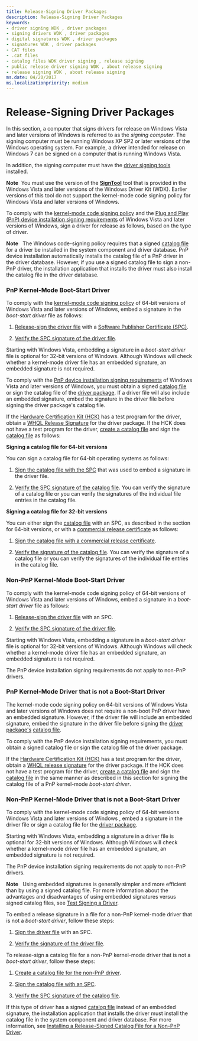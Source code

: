 ```yaml
---
title: Release-Signing Driver Packages
description: Release-Signing Driver Packages
keywords:
- driver signing WDK , driver packages
- signing drivers WDK , driver packages
- digital signatures WDK , driver packages
- signatures WDK , driver packages
- CAT files
- .cat files
- catalog files WDK driver signing , release signing
- public release driver signing WDK , about release signing
- release signing WDK , about release signing
ms.date: 04/20/2017
ms.localizationpriority: medium
---
```


# Release-Signing Driver Packages


In this section, a computer that signs drivers for release on Windows Vista and later versions of Windows is referred to as the *signing computer*. The signing computer must be running Windows XP SP2 or later versions of the Windows operating system. For example, a driver intended for release on Windows 7 can be signed on a computer that is running Windows Vista.

In addition, the signing computer must have the [driver signing tools](../devtest/tools-for-signing-drivers.md) installed.

**Note**  You must use the version of the [**SignTool**](../devtest/signtool.md) tool that is provided in the Windows Vista and later versions of the Windows Driver Kit (WDK). Earlier versions of this tool do not support the kernel-mode code signing policy for Windows Vista and later versions of Windows.

 

To comply with the [kernel-mode code signing policy](kernel-mode-code-signing-policy--windows-vista-and-later-.md) and the [Plug and Play (PnP) device installation signing requirements](pnp-device-installation-signing-requirements--windows-vista-and-later-.md) of Windows Vista and later versions of Windows, sign a driver for release as follows, based on the type of driver.

**Note**   The Windows code-signing policy requires that a signed [catalog file](catalog-files.md) for a driver be installed in the system component and driver database. PnP device installation automatically installs the catalog file of a PnP driver in the driver database. However, if you use a signed catalog file to sign a non-PnP driver, the installation application that installs the driver must also install the catalog file in the driver database.

 

### <a href="" id="pnp-kernel-mode-boot-start-driver"></a> PnP Kernel-Mode Boot-Start Driver

To comply with the [kernel-mode code signing policy](kernel-mode-code-signing-policy--windows-vista-and-later-.md) of 64-bit versions of Windows Vista and later versions of Windows, embed a signature in the *boot-start driver* file as follows:

1.  [Release-sign the driver file](release-signing-a-driver-file.md) with a [Software Publisher Certificate (SPC)](software-publisher-certificate.md).

2.  [Verify the SPC signature of the driver file](verifying-the-signature-of-a-release-signed-driver-file.md).

Starting with Windows Vista, embedding a signature in a *boot-start driver* file is optional for 32-bit versions of Windows. Although Windows will check whether a kernel-mode driver file has an embedded signature, an embedded signature is not required.

To comply with the [PnP device installation signing requirements](pnp-device-installation-signing-requirements--windows-vista-and-later-.md) of Windows Vista and later versions of Windows, you must obtain a signed [catalog file](catalog-files.md) or sign the catalog file of the [driver package](driver-packages.md). If a driver file will also include an embedded signature, embed the signature in the driver file before signing the driver package's catalog file.

If the [Hardware Certification Kit (HCK)](/previous-versions/windows/hardware/hck/jj124227(v=vs.85)) has a test program for the driver, obtain a [WHQL Release Signature](whql-release-signature.md) for the driver package. If the HCK does not have a test program for the driver, [create a catalog file](creating-a-catalog-file-for-a-pnp-driver-package.md) and sign the [catalog file](catalog-files.md) as follows:

**Signing a catalog file for 64-bit versions**

You can sign a catalog file for 64-bit operating systems as follows:

1.  [Sign the catalog file with the SPC](signing-a-catalog-file-with-an-spc.md) that was used to embed a signature in the driver file.

2.  [Verify the SPC signature of the catalog file](verifying-the-spc-signature-of-a-catalog-file.md). You can verify the signature of a catalog file or you can verify the signatures of the individual file entries in the catalog file.

**Signing a catalog file for 32-bit versions**

You can either sign the [catalog file](catalog-files.md) with an SPC, as described in the section for 64-bit versions, or with a [commercial release certificate](commercial-release-certificate.md) as follows:

1.  [Sign the catalog file with a commercial release certificate](signing-a-catalog-file-with-a-commercial-release-certificate.md).

2.  [Verify the signature of the catalog file](verifying-the-signature-of-a-catalog-file-signed-by-a-commercial-relea.md). You can verify the signature of a catalog file or you can verify the signatures of the individual file entries in the catalog file.

### <a href="" id="non-pnp-kernel-mode-boot-start-driver"></a> Non-PnP Kernel-Mode Boot-Start Driver

To comply with the kernel-mode code signing policy of 64-bit versions of Windows Vista and later versions of Windows, embed a signature in a *boot-start driver* file as follows:

1.  [Release-sign the driver file](release-signing-a-driver-file.md) with an SPC.

2.  [Verify the SPC signature of the driver file](verifying-the-signature-of-a-release-signed-driver-file.md).

Starting with Windows Vista, embedding a signature in a *boot-start driver* file is optional for 32-bit versions of Windows. Although Windows will check whether a kernel-mode driver file has an embedded signature, an embedded signature is not required.

The PnP device installation signing requirements do not apply to non-PnP drivers.

### <a href="" id="pnp-kernel-mode-driver-that-is-not-a-boot-start-driver"></a> PnP Kernel-Mode Driver that is not a Boot-Start Driver

The kernel-mode code signing policy on 64-bit versions of Windows Vista and later versions of Windows does not require a non-boot PnP driver have an embedded signature. However, if the driver file will include an embedded signature, embed the signature in the driver file before signing the [driver package's](driver-packages.md) [catalog file](catalog-files.md).

To comply with the PnP device installation signing requirements, you must obtain a signed catalog file or sign the catalog file of the driver package.

If the [Hardware Certification Kit (HCK)](/previous-versions/windows/hardware/hck/jj124227(v=vs.85)) has a test program for the driver, obtain a [WHQL release signature](whql-release-signature.md) for the driver package. If the HCK does not have a test program for the driver, [create a catalog file](creating-a-catalog-file-for-a-pnp-driver-package.md) and sign the [catalog file](catalog-files.md) in the same manner as described in this section for signing the catalog file of a PnP kernel-mode *boot-start driver*.

### <a href="" id="non-pnp-kernel-mode-driver-that-is-not-a-boot-start-driver"></a> Non-PnP Kernel-Mode Driver that is not a Boot-Start Driver

To comply with the kernel-mode code signing policy of 64-bit versions Windows Vista and later versions of Windows , embed a signature in the driver file or sign a catalog file for the [driver package](driver-packages.md).

Starting with Windows Vista, embedding a signature in a driver file is optional for 32-bit versions of Windows. Although Windows will check whether a kernel-mode driver file has an embedded signature, an embedded signature is not required.

The PnP device installation signing requirements do not apply to non-PnP drivers.

**Note**   Using embedded signatures is generally simpler and more efficient than by using a signed catalog file. For more information about the advantages and disadvantages of using embedded signatures versus signed catalog files, see [Test Signing a Driver](../develop/signing-a-driver.md).

 

To embed a release signature in a file for a non-PnP kernel-mode driver that is not a *boot-start driver*, follow these steps:

1.  [Sign the driver file](release-signing-a-driver-file.md) with an SPC.

2.  [Verify the signature of the driver file](verifying-the-signature-of-a-release-signed-driver-file.md).

To release-sign a catalog file for a non-PnP kernel-mode driver that is not a *boot-start driver*, follow these steps:

1.  [Create a catalog file for the non-PnP driver](creating-a-catalog-file-for-a-non-pnp-driver-package.md).

2.  [Sign the catalog file with an SPC](signing-a-catalog-file-with-an-spc.md).

3.  [Verify the SPC signature of the catalog file](verifying-the-spc-signature-of-a-catalog-file.md).

If this type of driver has a signed [catalog file](catalog-files.md) instead of an embedded signature, the installation application that installs the driver must install the catalog file in the system component and driver database. For more information, see [Installing a Release-Signed Catalog File for a Non-PnP Driver](installing-a-release-signed-catalog-file-for-a-non-pnp-driver.md).
